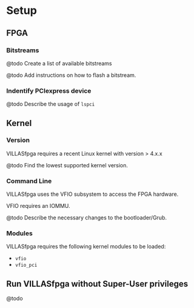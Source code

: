 # Setup

## FPGA

### Bitstreams

@todo Create a list of available bitstreams

@todo Add instructions on how to flash a bitstream.

### Indentify PCIexpress device

@todo Describe the usage of `lspci`

## Kernel

### Version

VILLASfpga requires a recent Linux kernel with version > 4.x.x

@todo Find the lowest supported kernel version.

### Command Line

VILLASfpga uses the VFIO subsystem to access the FPGA hardware.

VFIO requires an IOMMU.

@todo Describe the necessary changes to the bootloader/Grub.

### Modules

VILLASfpga requires the following kernel modules to be loaded:

- `vfio`
- `vfio_pci`

## Run VILLASfpga without Super-User privileges

@todo
